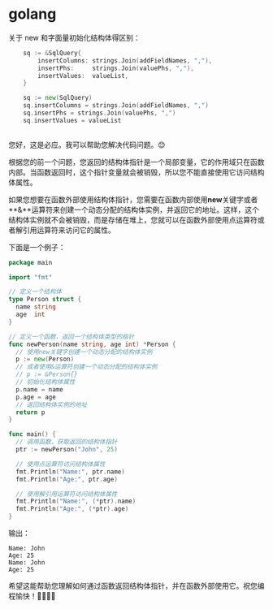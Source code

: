 # golang

关于 new 和字面量初始化结构体得区别：

```go
	sq := &SqlQuery{
		insertColumns: strings.Join(addFieldNames, ","),
		insertPhs:     strings.Join(valuePhs, ","),
		insertValues:  valueList,
	}

    sq := new(SqlQuery)
	sq.insertColumns = strings.Join(addFieldNames, ",")
	sq.insertPhs = strings.Join(valuePhs, ",")
	sq.insertValues = valueList
	

```

您好，这是必应。我可以帮助您解决代码问题。😊

根据您的前一个问题，您返回的结构体指针是一个局部变量，它的作用域只在函数内部。当函数返回时，这个指针变量就会被销毁，所以您不能直接使用它访问结构体属性。

如果您想要在函数外部使用结构体指针，您需要在函数内部使用**new**关键字或者**&**运算符来创建一个动态分配的结构体实例，并返回它的地址。这样，这个结构体实例就不会被销毁，而是存储在堆上，您就可以在函数外部使用点运算符或者解引用运算符来访问它的属性。

下面是一个例子：

```go
package main

import "fmt"

// 定义一个结构体
type Person struct {
  name string
  age  int
}

// 定义一个函数，返回一个结构体类型的指针
func newPerson(name string, age int) *Person {
  // 使用new关键字创建一个动态分配的结构体实例
  p := new(Person)
  // 或者使用&运算符创建一个动态分配的结构体实例
  // p := &Person{}
  // 初始化结构体属性
  p.name = name
  p.age = age
  // 返回结构体实例的地址
  return p
}

func main() {
  // 调用函数，获取返回的结构体指针
  ptr := newPerson("John", 25)

  // 使用点运算符访问结构体属性
  fmt.Println("Name:", ptr.name)
  fmt.Println("Age:", ptr.age)

  // 使用解引用运算符访问结构体属性
  fmt.Println("Name:", (*ptr).name)
  fmt.Println("Age:", (*ptr).age)
}
```

输出：

```
Name: John
Age: 25
Name: John
Age: 25
```

希望这能帮助您理解如何通过函数返回结构体指针，并在函数外部使用它。祝您编程愉快！👩‍💻👨‍💻
